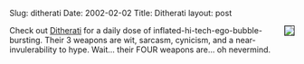 Slug: ditherati
Date: 2002-02-02
Title: Ditherati
layout: post

<img align="right" border="1" src="https://media.redmonk.net/images/ditheratiDave.jpg" />
Check out <a href="http://www.ditherati.com/">Ditherati</a> for a daily dose of inflated-hi-tech-ego-bubble-bursting. Their 3 weapons are  wit, sarcasm, cynicism, and a near-invulerability to hype. Wait... their FOUR weapons are... oh nevermind.

